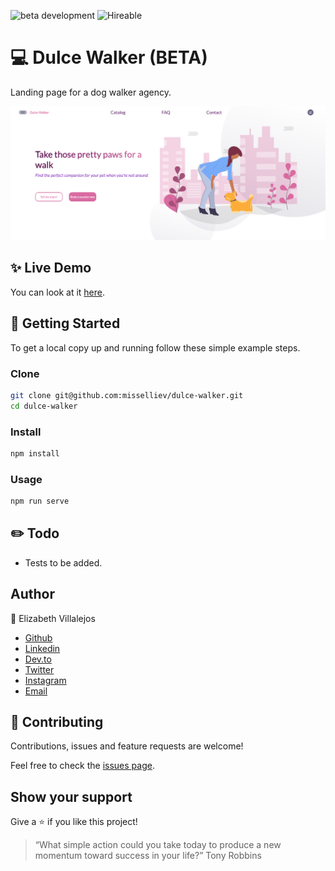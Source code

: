 ![beta development](https://img.shields.io/badge/beta-development-green?style=flat-square)
![Hireable](https://cdn.rawgit.com/hiendv/hireable/master/styles/default/yes.svg)

# 💻 Dulce Walker (BETA)

Landing page for a dog walker agency.

![alt text](docs/main.png)

## ✨ Live Demo

You can look at it [here]().


## 🚀 Getting Started

To get a local copy up and running follow these simple example steps.


### Clone

```sh
git clone git@github.com:misselliev/dulce-walker.git
cd dulce-walker
```

### Install

```sh
npm install 
```

### Usage

```sh
npm run serve
```

## :pencil2: Todo
- Tests to be added.

## Author

👤 Elizabeth Villalejos

- [Github](https://github.com/misselliev)
- [Linkedin](https://linkedin.com/ellievillalejos)
- [Dev.to](https://dev.to/misselliev)
- [Twitter](https://twitter.com/miss_elliev/)
- [Instagram](https://www.instagram.com/miss_elliev/)
- [Email](mailto:elizabeth.villalejos@gmail.com?subject=Website%20Inquiry)


## 🤝 Contributing

Contributions, issues and feature requests are welcome!

Feel free to check the [issues page](issues/).


## Show your support

Give a ⭐️ if you like this project!

> “What simple action could you take today to produce a new momentum toward success in your life?” Tony Robbins


